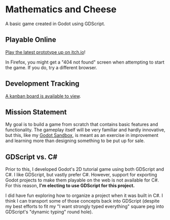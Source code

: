 # Mathematics and Cheese

A basic game created in Godot using GDScript.

## Playable Online

[Play the latest prototype up on itch.io](https://doctorblue.itch.io/mathematics-and-cheese?password=Bluey)!

In Firefox, you might get a "404 not found" screen when attempting to start the game. If you do, try a different browser.

## Development Tracking

[A kanban board is available to view](https://github.com/users/sdepouw/projects/3/).

## Mission Statement

My goal is to build a game from scratch that contains basic features and functionality. The gameplay itself will be very familiar and hardly innovative, but this, like my [Godot Sandbox](https://github.com/sdepouw/GodotSandbox), is meant as an exercise in improvement and learning more than designing something to be put up for sale.

## GDScript vs. C#

Prior to this, I developed Godot's 2D tutorial game using both GDScript and C#. I like GDScript, but vastly prefer C#. However, support for exporting Godot projects to make them playable on the web is not available for C#. For this reason, **I'm electing to use GDScript for this project.**

I did have fun exploring how to organize a project when it was built in C#. I think I can transport some of those concepts back into GDScript (despite my best efforts to fit my "I want strongly typed everything" square peg into GDScript's "dynamic typing" round hole).
